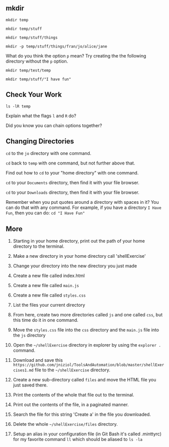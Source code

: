 

## mkdir

```
mkdir temp

mkdir temp/stuff

mkdir temp/stuff/things
```
```
mkdir -p temp/stuff/things/fran/jo/alice/jane
```
What do you think the option `p` mean? Try creating the the following directory without the `p` option.

```
mkdir temp/test/temp
```

```
mkdir temp/stuff/"I have fun"
```

## Check Your Work

```
ls -lR temp
```

Explain what the flags `l` and `R` do?

Did you know you can chain options together?

## Changing Directories

`cd` to the `jo` directory with one command.

`cd` back to `temp` with one command, but not further above that.

Find out how to `cd` to your "home directory" with one command.

`cd` to your `Documents` directory, then find it with your file browser.

`cd` to your `Downloads` directory, then find it with your file browser.

Remember when you put quotes around a directory with spaces in it? You can do that with any command. For example, if you have a directory `I Have Fun`, then you can do: `cd "I Have Fun"`

## More

1. Starting in your home directory, print out the path of your home directory to the terminal.

2. Make a new directory in your home directory call 'shellExercise'

3. Change your directory into the new directory you just made

4. Create a new file called index.html

5. Create a new file called `main.js`

6. Create a new file called `styles.css`

7. List the files your current directory

8. From here, create two more directories called `js` and one called `css`, but this time do it in one command.

9. Move the `styles.css` file into the `css` directory and the `main.js` file into the `js` directory

10. Open the `~/shellExercise` directory in explorer by using the `explorer .` command. 

11. Download and save this `https://github.com/jniziol/ToolsAndAutomation/blob/master/shellExercises1.md` file to the `~/shellExercise` directory.

12. Create a new sub-directory called `files` and move the HTML file you just saved there.

11. Print the contents of the whole that file out to the terminal.

12. Print out the contents of the file, in a paginated manner.

13. Search the file for this string 'Create a' in the file you downloaded.

14. Delete the whole `~/shellExercise/files` directory.

15. Setup an alias in your configuration file (in Git Bash it's called .minttyrc) for my favorite command `ll` which should be aliased to `ls -la`
